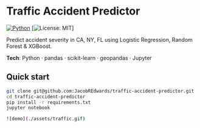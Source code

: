 # Traffic Accident Predictor

[![Python](https://img.shields.io/badge/python-3.10-blue)](https://python.org)
[![License: MIT](https://img.shields.io/badge/license-MIT-green)]

Predict accident severity in CA, NY, FL using Logistic Regression, Random Forest & XGBoost.

**Tech**: Python · pandas · scikit-learn · geopandas · Jupyter

## Quick start
```bash
git clone git@github.com:JacobREdwards/traffic-accident-predictor.git
cd traffic-accident-predictor
pip install -r requirements.txt
jupyter notebook

![demo](./assets/traffic.gif)


